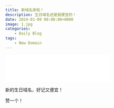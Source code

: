 ```yaml
---
title: 新域名来啦！
description: 生日域名还是挺便宜的！
date: 2024-01-09 00:00:00+0000
image: 1.jpg
categories:
    - Daily Blog
tags:
    - New Domain
---
```


<iframe frameborder="no" border="0" marginwidth="0" marginheight="0" width=330 height=86 src="//music.163.com/outchain/player?type=2&id=17706535&auto=1&height=66"></iframe>

新的生日域名，好记又便宜！

赞一个！
